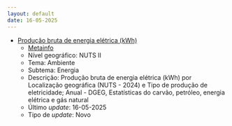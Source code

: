 ```yaml
---
layout: default
date: 16-05-2025
---
```

* [Produção bruta de energia elétrica (kWh)](https://www.ine.pt/xportal/xmain?xpid=INE&xpgid=ine_indicadores&indOcorrCod=0014424&contexto=bd&selTab=tab2)
  * [Metainfo](https://www.ine.pt/bddXplorer/htdocs/minfo.jsp?var_cd=0014424&lingua=PT)
  * Nível geográfico: NUTS II
  * Tema: Ambiente
  * Subtema: Energia
  * Descrição: Produção bruta de energia elétrica (kWh) por Localização geográfica (NUTS - 2024) e Tipo de produção de eletricidade; Anual - DGEG, Estatísticas do carvão, petróleo, energia elétrica e gás natural
  * Último _update_: 16-05-2025
  * Tipo de _update_: Novo

